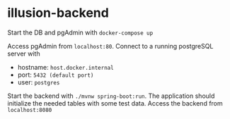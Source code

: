  # illusion-backend

Start the DB and pgAdmin with `docker-compose up`

Access pgAdmin from `localhost:80`. Connect to a running postgreSQL server with

 * hostname: `host.docker.internal`   
 * port: `5432 (default port)`  
 * user: `postgres`  

Start the backend with `./mvnw spring-boot:run`. The application should initialize the needed tables with some test data. Access the backend from `localhost:8080`
